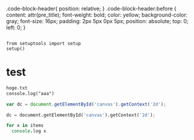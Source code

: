 .code-block-header{
    position: relative;
}
.code-block-header:before {
    content: attr(pre_title);
    font-weight: bold;
    color: yellow;
    background-color: gray;
  font-size: 16px;
  padding: 2px 5px 0px 5px;
  position: absolute;
  top: 0;
  left: 0;
}
<pre class="code-block-header" pre_title="setup.py"><code class="language-python">
from setuptools import setup
setup()
</code></pre>

# test
``` javascript:hoge.txt
hoge.txt
console.log("aaa")
```
``` javascript:aaa.js
var dc = document.getElementById('canvas').getContext('2d');
```

```python.py
dc = document.getElementById('canvas').getContext('2d');
```
``` coffeescript:test.coffee
for x in items
  console.log x
```
